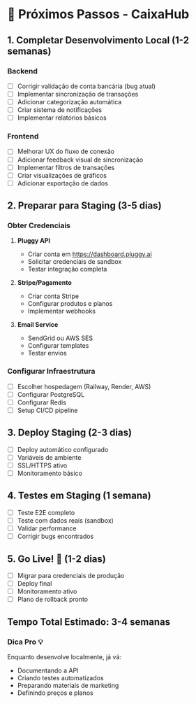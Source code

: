 # 🎯 Próximos Passos - CaixaHub

## 1. Completar Desenvolvimento Local (1-2 semanas)

### Backend
- [ ] Corrigir validação de conta bancária (bug atual)
- [ ] Implementar sincronização de transações
- [ ] Adicionar categorização automática
- [ ] Criar sistema de notificações
- [ ] Implementar relatórios básicos

### Frontend
- [ ] Melhorar UX do fluxo de conexão
- [ ] Adicionar feedback visual de sincronização
- [ ] Implementar filtros de transações
- [ ] Criar visualizações de gráficos
- [ ] Adicionar exportação de dados

## 2. Preparar para Staging (3-5 dias)

### Obter Credenciais
1. **Pluggy API**
   - Criar conta em https://dashboard.pluggy.ai
   - Solicitar credenciais de sandbox
   - Testar integração completa

2. **Stripe/Pagamento**
   - Criar conta Stripe
   - Configurar produtos e planos
   - Implementar webhooks

3. **Email Service**
   - SendGrid ou AWS SES
   - Configurar templates
   - Testar envios

### Configurar Infraestrutura
- [ ] Escolher hospedagem (Railway, Render, AWS)
- [ ] Configurar PostgreSQL
- [ ] Configurar Redis
- [ ] Setup CI/CD pipeline

## 3. Deploy Staging (2-3 dias)
- [ ] Deploy automático configurado
- [ ] Variáveis de ambiente
- [ ] SSL/HTTPS ativo
- [ ] Monitoramento básico

## 4. Testes em Staging (1 semana)
- [ ] Teste E2E completo
- [ ] Teste com dados reais (sandbox)
- [ ] Validar performance
- [ ] Corrigir bugs encontrados

## 5. Go Live! 🚀 (1-2 dias)
- [ ] Migrar para credenciais de produção
- [ ] Deploy final
- [ ] Monitoramento ativo
- [ ] Plano de rollback pronto

## Tempo Total Estimado: 3-4 semanas

### Dica Pro 💡
Enquanto desenvolve localmente, já vá:
- Documentando a API
- Criando testes automatizados
- Preparando materiais de marketing
- Definindo preços e planos